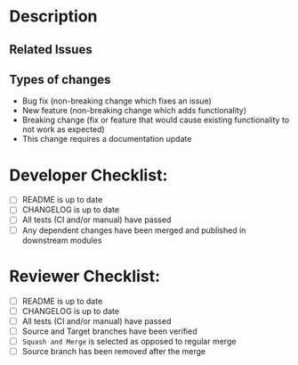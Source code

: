 # Description

<!-- Please include a summary of the changes and the related issue. Please also include relevant motivation and context. List any dependencies that are required for this change. -->

## Related Issues

<!-- Fixes # -->
<!-- Fixes # -->
<!-- Fixes # -->

## Types of changes

<!-- Please delete options that are not relevant. -->

- Bug fix (non-breaking change which fixes an issue)
- New feature (non-breaking change which adds functionality)
- Breaking change (fix or feature that would cause existing functionality to not work as expected)
- This change requires a documentation update

# Developer Checklist:

- [ ] README is up to date
- [ ] CHANGELOG is up to date
- [ ] All tests (CI and/or manual) have passed
- [ ] Any dependent changes have been merged and published in downstream modules

# Reviewer Checklist:

- [ ] README is up to date
- [ ] CHANGELOG is up to date
- [ ] All tests (CI and/or manual) have passed
- [ ] Source and Target branches have been verified
- [ ] `Squash and Merge` is selected as opposed to regular merge
- [ ] Source branch has been removed after the merge
